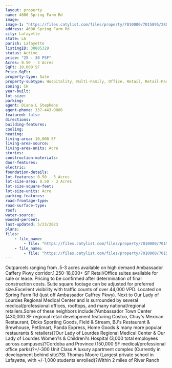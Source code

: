 ```yaml
---
layout: property
name: 4600 Spring Farm Rd
image:
image-1: "https://files.catylist.com/files/property/7010000/7015895/28045237_Ambassador_Flyer_Page_2.png"
address: 4600 Spring Farm Rd
city: Lafayette
state: LA
parish: Lafayette
listingID: 30805329
status: Active
price: "25 - 30 PSF"
Acres: 0.50 - 3 Acres
SqFt: 10,000 SF
Price-SqFt:
property-type: Sale
property-subtype: Hospitality, Multi-Family, Office, Retail, Retail-Pad, Self Storage
zoning: CH
year-built:
lot-size:
parking:
agent: Diana L Stephens
agent-phone: 337-443-0880
featured: false
directions:
building-features:
cooling:
heating:
living-area: 10,000 SF
living-area-source:
living-area-units: Acre
stories:
construction-materials:
door-features:
electric:
foundation-details:
lot-features: 0.50 - 3 Acres
lot-size-area: 0.50 - 3 Acres
lot-size-square-feet:
lot-size-units: Acre
parking-features:
road-frontage-type:
road-surface-type:
roof:
water-source:
wooded-percent:
last-updated: 5/23/2023
plans:
files:
    - file_name: 
        - file: "https://files.catylist.com/files/property/7010000/7015895/raw_28052174_Lafayette_Site_Plan_1.26.23.pdf"
    - file_name: 
        - file: "https://files.catylist.com/files/property/7010000/7015895/raw_28093644_Ambassador_Flyer.pdf"
---
```

Outparcels ranging from .5-3 acres available on high demand Ambassador Caffery Pkwy corridor.1,250-18,000+ SF Retail/Office suites available for sale or lease. Pricing to be confirmed after determination of final construction costs. Suite square footage can be adjusted for preferred size.Excellent visibility with traffic counts of over 44,000 VPD. Located on Spring Farm Rd (just off Ambassador Caffrey Pkwy). Next to Our Lady of Lourdes Regional Medical Center and is surrounded by several medical/professional offices, rooftops, and many national/regional retailers.Some of these neighbors include:?Ambassador Town Center (430,000 SF regional retail development featuring Costco, Chuy's Mexican Restaurant, Dicks Sporting Goods, Field &amp; Stream, BJ's Restaurant &amp; Brewhouse, PetSmart, Panda Express, Home Goods &amp; many more popular restaurants &amp; retailers)?Our Lady of Lourdes Regional Medical Center &amp; Our Lady of Lourdes Women?s &amp; Children?s Hospital (3,000 total employees across campuses)?Cordoba and Province (150,000 SF medical/professional office parks)?+/-300 Unit Class A luxury apartment complex (Currently in development behind site)?St Thomas Moore (Largest private school in Lafayette, with +/-1,000 students enrolled)?Within 2 miles of River Ranch
